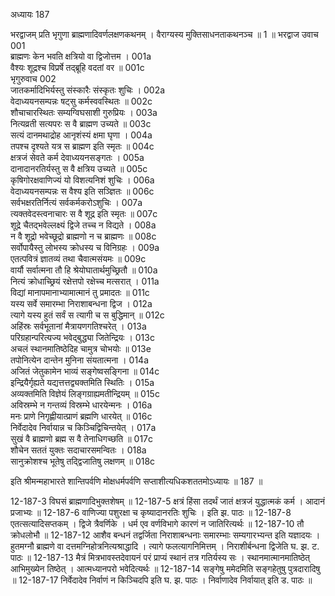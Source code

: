 अध्यायः 187

भरद्वाजम् प्रति भृगुणा ब्राह्मणादिवर्णलक्षणकथनम् । वैराग्यस्य मुक्तिसाधनताकथनञ्च ॥ 1 ॥
भरद्वाज उवाच 	001  
ब्राह्मणः केन भवति क्षत्रियो वा द्विजोत्तम ।	001a  
वैश्यः शूद्रश्च विप्रर्षे तद्ब्रूहि वदतां वर ॥	001c  
भृगुरुवाच 	002  
जातकर्मादिभिर्यस्तु संस्कारैः संस्कृतः शुचिः ।	002a  
वेदाध्ययनसम्पन्नः षट्सु कर्मस्ववस्थितः ॥	002c  
शौचाचारस्थितः सम्यग्विघसाशी गुरुप्रियः ।	003a  
नित्यव्रती सत्यपरः स वै ब्राह्मण उच्यते ॥	003c  
सत्यं दानमथाद्रोह आनृशंस्यं क्षमा घृणा ।	004a  
तपश्च दृश्यते यत्र स ब्राह्मण इति स्मृतः ॥	004c  
क्षत्रजं सेवते कर्म देवाध्ययनसङ्गतः ।	005a  
दानादानरतिर्यस्तु स वै क्षत्रिय उच्यते ॥	005c  
कृषिगोरक्षवाणिज्यं यो विशत्यनिशं शुचिः ।	006a  
वेदाध्ययनसम्पन्नः स वैश्य इति सञ्ज्ञितः ॥	006c  
सर्वभक्षरतिर्नित्यं सर्वकर्मकरोऽशुचिः ।	007a  
त्यक्तवेदस्त्वनाचारः स वै शूद्र इति स्मृतः ॥	007c  
शूद्रे चैतद्भवेल्लक्ष्यं द्विजे तच्च न विद्यते ।	008a  
न वै शूद्रो भवेच्छूद्रो ब्राह्मणो न च ब्राह्मणः ॥	008c  
सर्वोपायैस्तु लोभस्य क्रोधस्य च विनिग्रहः ।	009a  
एतत्पवित्रं ज्ञातव्यं तथा चैवात्मसंयमः ॥	009c  
वार्यौ सर्वात्मना तौ हि श्रेयोघातार्थमुच्छ्रितौ ॥	010a  
नित्यं क्रोधाच्छ्रियं रक्षेत्तपो रक्षेच्च मत्सरात् ।	011a  
विद्यां मानापमानाभ्यामात्मानं तु प्रमादतः ॥	011c  
यस्य सर्वे समारम्भा निराशाबन्धना द्विज ।	012a  
त्यागे यस्य हुतं सर्वं स त्यागी च स बुद्धिमान् ॥	012c  
अहिंस्रः सर्वभूतानां मैत्रायणगतिश्चरेत् ।	013a  
परिग्रहान्परित्यज्य भवेद्बुद्ध्या जितेन्द्रियः ।	013c  
अचलं स्थानमातिष्ठेदिह चामुत्र चोभयोः ॥	013e  
तपोनित्येन दान्तेन मुनिना संयतात्मना ।	014a  
अजितं जेतुकामेन भाव्यं सङ्गेष्वसङ्गिना ॥	014c  
इन्द्रियैर्गृह्यते यद्यत्तत्तद्व्यक्तमिति स्थितिः ।	015a  
अव्यक्तमिति विज्ञेयं लिङ्गग्राह्यमतीन्द्रियम् ॥	015c  
अविस्रम्भे न गन्तव्यं विस्रम्भे धारयेन्मनः ।	016a  
मनः प्राणे निगृह्णीयात्प्राणं ब्रह्मणि धारयेत् ॥	016c  
निर्वेदादेव निर्वायान्न च किञ्चिद्विचिन्तयेत् ।	017a  
सुखं वै ब्राह्मणो ब्रह्म स वै तेनाधिगच्छति ॥	017c  
शौचेन सततं युक्तः सदाचारसमन्वितः ।	018a  
सानुक्रोशश्च भूतेषु तद्द्विजातिषु लक्षणम् ॥ 	018c  

इति श्रीमन्महाभारते शान्तिपर्वणि मोक्षधर्मपर्वणि सप्ताशीत्यधिकशततमोऽध्यायः ॥ 187 ॥

12-187-3 विघसं ब्राह्मणादिभुक्तशेषम् ॥ 12-187-5 क्षत्रं हिंसा तदर्थं जातं क्षत्रजं युद्धात्मकं कर्म । आदानं प्रजाभ्यः ॥ 12-187-6 वाणिज्या पशुरक्षा च कृष्यादानरतिः शुचिः । इति झ. पाठः ॥ 12-187-8 एतत्सत्यादिसप्तकम् । द्विजे त्रैवर्णिके । धर्म एव वर्णविभागे कारणं न जातिरित्यर्थः ॥ 12-187-10 तौ क्रोधलोभौ ॥ 12-187-12 आशैव बन्धनं तद्वर्जिता निराशाबन्धनाः समारम्भाः सम्यगारभ्यन्त इति यज्ञादयः । हुतमग्नौ ब्राह्मणे वा दत्तमग्निहोत्रनित्यश्राद्धादि । त्यागे फलत्यागनिमित्तम् । निराशीर्बन्धना द्विजेति घ. झ. ट. पाठः ॥ 12-187-13 मैत्रं मित्रभावस्तदेवायनं परं प्राप्यं स्थानं तत्र गतिर्यस्य सः । स्थानमात्मानमातिष्ठेत् आभिमुख्येन तिष्ठेत् । आत्मध्यानपरो भवेदित्यर्थः ॥ 12-187-14 सङ्गेषु ममेदमिति सङ्गहेतुषु पुत्रदारादिषु ॥ 12-187-17 निर्वेदादेव निर्वाणं न किञ्चिदपि इति घ. झ. पाठः । निर्वाणादेव निर्वायात् इति ड. पाठः ॥
